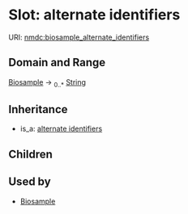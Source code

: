 # Slot: alternate identifiers




URI: [nmdc:biosample_alternate_identifiers](https://microbiomedata/meta/biosample_alternate_identifiers)
## Domain and Range

[Biosample](Biosample.md) ->  <sub>0..*</sub> [String](String.md)
## Inheritance

 *  is_a: [alternate identifiers](alternate_identifiers.md)
## Children

## Used by

 * [Biosample](Biosample.md)
